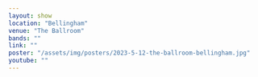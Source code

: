 ```yaml
---
layout: show
location: "Bellingham"
venue: "The Ballroom"
bands: ""
link: ""
poster: "/assets/img/posters/2023-5-12-the-ballroom-bellingham.jpg"
youtube: ""
---
```



